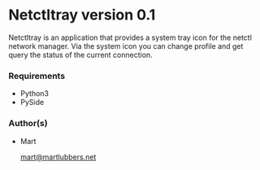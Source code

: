 Netctltray version 0.1
======================
Netctltray is an application that provides a system tray icon for the netctl
network manager. Via the system icon you can change profile and get query the
status of the current connection.

### Requirements
- Python3
- PySide

### Author(s)
-	Mart
	
	mart@martlubbers.net
